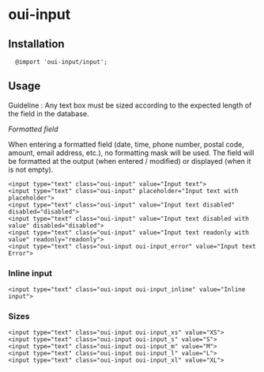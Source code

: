 # oui-input

<component-status cx-design="complete" ux="rc"></component-status>

## Installation

```less
  @import 'oui-input/input';
```

## Usage
Guideline : Any text box must be sized according to the expected length of the field in the database.

*Formatted field*

When entering a formatted field (date, time, phone number, postal code, amount, email address, etc.), no formatting mask will be used.
The field will be formatted at the output (when entered / modified) or displayed (when it is not empty).

```html:preview
<input type="text" class="oui-input" value="Input text">
<input type="text" class="oui-input" placeholder="Input text with placeholder">
<input type="text" class="oui-input" value="Input text disabled" disabled="disabled">
<input type="text" class="oui-input" value="Input text disabled with value" disabled="disabled">
<input type="text" class="oui-input" value="Input text readonly with value" readonly="readonly">
<input type="text" class="oui-input oui-input_error" value="Input text Error">
```

### Inline input

```html:preview
<input type="text" class="oui-input oui-input_inline" value="Inline input">
```

### Sizes

```html:preview
<input type="text" class="oui-input oui-input_xs" value="XS">
<input type="text" class="oui-input oui-input_s" value="S">
<input type="text" class="oui-input oui-input_m" value="M">
<input type="text" class="oui-input oui-input_l" value="L">
<input type="text" class="oui-input oui-input_xl" value="XL">
```
